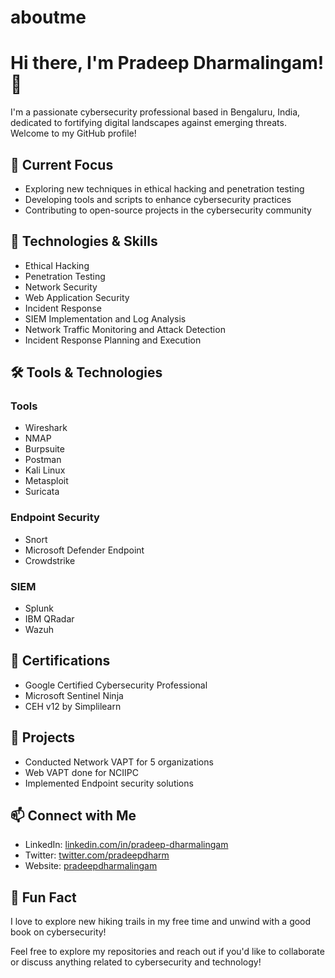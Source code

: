# aboutme
# Hi there, I'm Pradeep Dharmalingam! 👋

I'm a passionate cybersecurity professional based in Bengaluru, India, dedicated to fortifying digital landscapes against emerging threats. Welcome to my GitHub profile!

## 🔭 Current Focus

- Exploring new techniques in ethical hacking and penetration testing
- Developing tools and scripts to enhance cybersecurity practices
- Contributing to open-source projects in the cybersecurity community

## 🌱 Technologies & Skills

- Ethical Hacking
- Penetration Testing
- Network Security
- Web Application Security
- Incident Response
- SIEM Implementation and Log Analysis
- Network Traffic Monitoring and Attack Detection
- Incident Response Planning and Execution

## 🛠️ Tools & Technologies

### Tools
- Wireshark
- NMAP
- Burpsuite
- Postman
- Kali Linux
- Metasploit
- Suricata

### Endpoint Security
- Snort
- Microsoft Defender Endpoint
- Crowdstrike

### SIEM
- Splunk
- IBM QRadar
- Wazuh

## 📜 Certifications

- Google Certified Cybersecurity Professional
- Microsoft Sentinel Ninja
- CEH v12 by Simplilearn

## 🚀 Projects

- Conducted Network VAPT for 5 organizations
- Web VAPT done for NCIIPC
- Implemented Endpoint security solutions

## 📫 Connect with Me

- LinkedIn: [linkedin.com/in/pradeep-dharmalingam](https://www.linkedin.com/in/pradeep-dharmalingam)
- Twitter: [twitter.com/pradeepdharm](https://twitter.com/pradeepdharm)
- Website: [pradeepdharmalingam](https://sites.google.com/view/pradeep-dharmalingam)

## 🚀 Fun Fact

I love to explore new hiking trails in my free time and unwind with a good book on cybersecurity!

Feel free to explore my repositories and reach out if you'd like to collaborate or discuss anything related to cybersecurity and technology!
